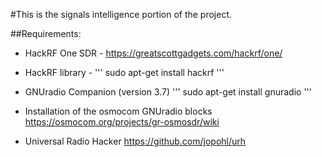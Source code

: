 #This is the signals intelligence portion of the project.

##Requirements:

- HackRF One SDR -
	https://greatscottgadgets.com/hackrf/one/

- HackRF library -
	'''
	sudo apt-get install hackrf
	'''

- GNUradio Companion (version 3.7)
	'''
	sudo apt-get install gnuradio
	'''
- Installation of the osmocom GNUradio blocks
	https://osmocom.org/projects/gr-osmosdr/wiki


- Universal Radio Hacker
	https://github.com/jopohl/urh

